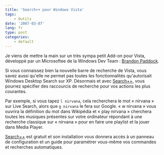```yaml
---
title: 'Search++ pour Windows Vista'
tags:
    - Outils
date: '2007-03-07'
lang: fr
type: post
categories:
    - default
---
```


Je viens de mettre la main sur un très sympa petit Add-on pour Vista, développé par un Microsoftee de la Windows Dev Team&nbsp;: [Brandon Paddock](http://brandonlive.com/2007/02/22/new-tool-i-made-for-vista-start/).

Si vous connaissez bien la nouvelle barre de recherche de Vista, vous savez aussi qu'elle ne permet pas toutes les fonctionnalités qu'autorisait Windows Desktop Search sur XP. Désormais et avec [Search++](http://brandonlive.com/2007/02/22/new-tool-i-made-for-vista-start/), vous pourrez spécifier des raccourcis de recherche pour vos actions les plus courantes.

Par exemple, si vous tapez `l nirvana`, cela recherchera le mot «&nbsp;nirvana&nbsp;» sur Live Search, alors que `g nirvana` le fera sur Google. «&nbsp;w nirvana&nbsp;» vous ouvrira la définition du mot dans Wikipédia et «&nbsp;play nirvana&nbsp;» cherchera toutes les musiques présentes sur votre ordinateur répondant à une recherche classique sur «&nbsp;nirvana&nbsp;» pour en faire une playlist et la jouer dans Media Player.

[Search++](http://brandonlive.com/2007/02/22/new-tool-i-made-for-vista-start/) est gratuit et son installation vous donnera accès à un panneau de configuration et un guide pour paramétrer vous-même vos commandes et recherches automatiques.
